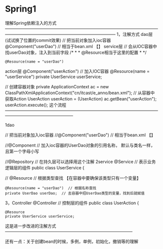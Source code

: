 # Spring1
理解Spring依赖注入的方式
——————————————————————————————————————————————————————————————
1，注解方式
dao层(试试换了位置的commit效果)
// 把当前对象加入ioc容器
@Component("userDao")   //  相当于bean.xml 【<bean id=userDao class=".." />】
service层
// 会从IOC容器中找userDao对象，注入到当前字段
	/*
	 * <bean id="" class=""> 
	 *	  <property name="userDao" ref="userDao" />    @Resource相当于这里的配置
	 * </bean>
	 */
	
	@Resource(name = "userDao")
  
 action层
 @Component("userAction")  // 加入IOC容器
 @Resource(name = "userService")
	private UserService userService;
  
  // 创建容器对象
	private ApplicationContext ac = 
		new ClassPathXmlApplicationContext("cn/itcast/e_anno/bean.xml");
// 从容器中获取Action
		UserAction userAction = (UserAction) ac.getBean("userAction");
		userAction.execute();
 这个流程————————————————————————————————————————————————————
 
 
 1dao
 
// 把当前对象加入ioc容器
//@Component("userDao")   //  相当于bean.xml 【<bean id=userDao class=".." />】

//@Component  // 加入ioc容器的UserDao对象的引用名称， 默认与类名一样， 且第一个字母小写

//@Repository   // 在持久层可以选择用这个注解
2service
@Service   // 表示业务逻辑层的组件
public class UserService {
	
//	@Resource					//  根据类型查找 【在容器中要确保该类型只有一个变量】
	
	@Resource(name = "userDao")  // 根据名称查找
	private UserDao userDao;  // 去容器中招UserDao类型的变量，找到后就赋值
3，Controller
@Controller  // 控制层的组件
public class UserAction {

	@Resource
	private UserService userService;
这是进一步改进的注解方式——————————————————————————————

还有一点：关于创建bean的时候，多例，单例，初始化，撤销等的理解
